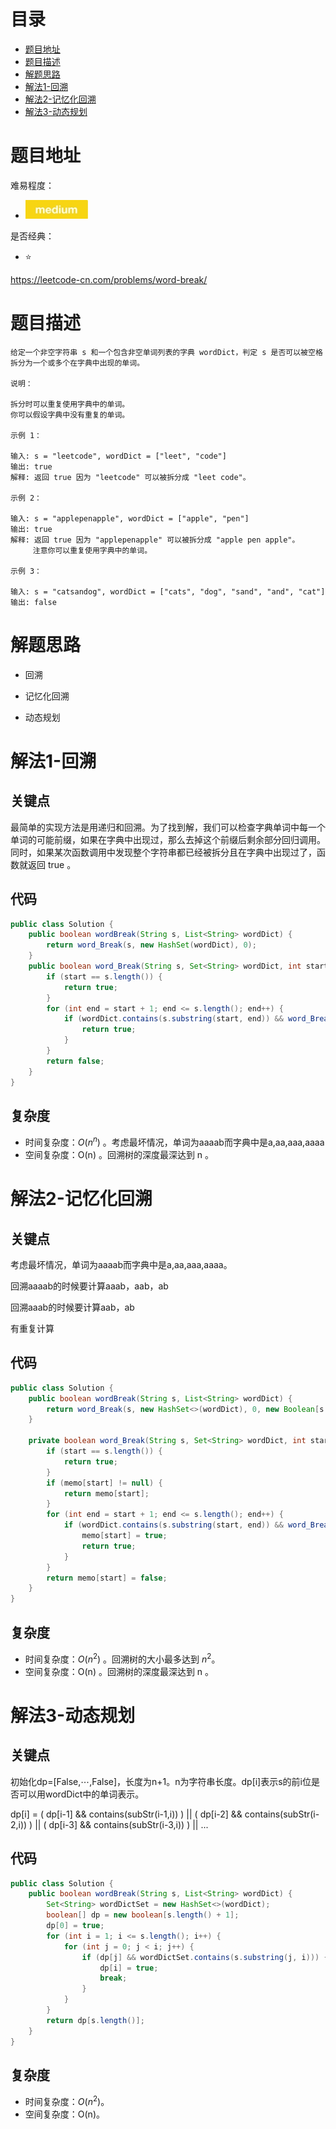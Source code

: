 # 目录
* [题目地址](#题目地址)
* [题目描述](#题目描述)
* [解题思路](#解题思路)
* [解法1-回溯](#解法1-回溯)
* [解法2-记忆化回溯](#解法2-记忆化回溯)
* [解法3-动态规划](#解法3-动态规划)


# 题目地址
难易程度：
- ![medium.jpg](../.images/medium.jpg)

是否经典：
- ⭐️

https://leetcode-cn.com/problems/word-break/

# 题目描述
```text
给定一个非空字符串 s 和一个包含非空单词列表的字典 wordDict，判定 s 是否可以被空格拆分为一个或多个在字典中出现的单词。

说明：

拆分时可以重复使用字典中的单词。
你可以假设字典中没有重复的单词。

示例 1：

输入: s = "leetcode", wordDict = ["leet", "code"]
输出: true
解释: 返回 true 因为 "leetcode" 可以被拆分成 "leet code"。

示例 2：

输入: s = "applepenapple", wordDict = ["apple", "pen"]
输出: true
解释: 返回 true 因为 "applepenapple" 可以被拆分成 "apple pen apple"。
     注意你可以重复使用字典中的单词。

示例 3：

输入: s = "catsandog", wordDict = ["cats", "dog", "sand", "and", "cat"]
输出: false

```


# 解题思路
- 回溯

- 记忆化回溯

- 动态规划




# 解法1-回溯
## 关键点
最简单的实现方法是用递归和回溯。为了找到解，我们可以检查字典单词中每一个单词的可能前缀，如果在字典中出现过，那么去掉这个前缀后剩余部分回归调用。同时，如果某次函数调用中发现整个字符串都已经被拆分且在字典中出现过了，函数就返回 true 。

## 代码
```java
public class Solution {
    public boolean wordBreak(String s, List<String> wordDict) {
        return word_Break(s, new HashSet(wordDict), 0);
    }
    public boolean word_Break(String s, Set<String> wordDict, int start) {
        if (start == s.length()) {
            return true;
        }
        for (int end = start + 1; end <= s.length(); end++) {
            if (wordDict.contains(s.substring(start, end)) && word_Break(s, wordDict, end)) {
                return true;
            }
        }
        return false;
    }
}
```


## 复杂度
- 时间复杂度：$O(n^n)$ 。考虑最坏情况，单词为aaaab而字典中是a,aa,aaa,aaaa
- 空间复杂度：O(n) 。回溯树的深度最深达到 n 。


# 解法2-记忆化回溯
## 关键点
考虑最坏情况，单词为aaaab而字典中是a,aa,aaa,aaaa。

回溯aaaab的时候要计算aaab，aab，ab

回溯aaab的时候要计算aab，ab

有重复计算


## 代码
```java
public class Solution {
    public boolean wordBreak(String s, List<String> wordDict) {
        return word_Break(s, new HashSet<>(wordDict), 0, new Boolean[s.length()]);
    }

    private boolean word_Break(String s, Set<String> wordDict, int start, Boolean[] memo) {
        if (start == s.length()) {
            return true;
        }
        if (memo[start] != null) {
            return memo[start];
        }
        for (int end = start + 1; end <= s.length(); end++) {
            if (wordDict.contains(s.substring(start, end)) && word_Break(s, wordDict, end, memo)) {
                memo[start] = true;
                return true;
            }
        }
        return memo[start] = false;
    }
}
```


## 复杂度
- 时间复杂度：$O(n^2)$ 。回溯树的大小最多达到 $n^2$。
- 空间复杂度：O(n) 。回溯树的深度最深达到 n 。


# 解法3-动态规划
## 关键点
初始化dp=[False,⋯,False]，长度为n+1。n为字符串长度。dp[i]表示s的前i位是否可以用wordDict中的单词表示。

dp[i] = ( dp[i-1] && contains(subStr(i-1,i))  )
        || (  dp[i-2] && contains(subStr(i-2,i))  )
        || (  dp[i-3] && contains(subStr(i-3,i))  ) 
        || ...


## 代码
```java
public class Solution {
    public boolean wordBreak(String s, List<String> wordDict) {
        Set<String> wordDictSet = new HashSet<>(wordDict);
        boolean[] dp = new boolean[s.length() + 1];
        dp[0] = true;
        for (int i = 1; i <= s.length(); i++) {
            for (int j = 0; j < i; j++) {
                if (dp[j] && wordDictSet.contains(s.substring(j, i))) {
                    dp[i] = true;
                    break;
                }
            }
        }
        return dp[s.length()];
    }
}
```


## 复杂度
- 时间复杂度：$O(n^2)$。
- 空间复杂度：O(n)。
